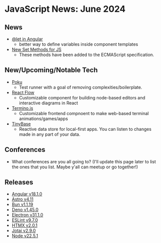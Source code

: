 # JavaScript News: June 2024

## News
- [@let in Angular](https://blog.angular.dev/introducing-let-in-angular-686f9f383f0f)
  - better way to define variables inside component templates
- [New Set Methods for JS](https://github.com/tc39/proposal-set-methods)
  - These methods have been added to the ECMAScript specification.

## New/Upcoming/Notable Tech


- [Poku](https://poku.io/)
  - Test runner with a goal of removing complexities/boilerplate. 
- [React Flow](https://www.xyflow.com/blog/react-flow-12-release)
  - Customizable component for building node-based editors and interactive diagrams in React
- [Termino.js](https://github.com/MarketingPipeline/Termino.js)
  - Customizable frontend compnoent to make web-based terminal animations/games/apps
- [TinyBase](https://tinybase.org/guides/releases/#v5-0)
  - Reactive data store for local-first apps. You can listen to changes made in any part of your data.


## Conferences

- What conferences are you all going to? (I'll update this page later to list the ones that you list. Maybe y'all can meetup or go together!)


## Releases

- [Angular v18.1.0](https://github.com/angular/angular/releases/tag/18.1.0)
- [Astro v4.11](https://astro.build/blog/astro-4110/)
- [Bun v1.1.19](https://bun.sh/blog/bun-v1.1.19)
- [Deno v1.45.0](https://github.com/denoland/deno/releases/tag/v1.45.0)
- [Electron v31.1.0](https://github.com/electron/electron/releases/tag/v31.1.0)
- [ESLint v9.7.0](https://eslint.org/blog/2024/07/eslint-v9.7.0-released/)
- [HTMX v2.0.1](https://github.com/bigskysoftware/htmx/releases/tag/v2.0.1)
- [Jotai v2.9.0](https://github.com/pmndrs/jotai/releases/tag/v2.9.0)
- [Node v22.5.1](https://nodejs.org/en/blog/release/v22.5.1)